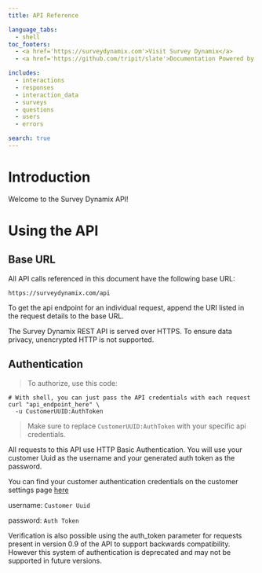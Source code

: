 ```yaml
---
title: API Reference

language_tabs:
  - shell
toc_footers:
  - <a href='https://surveydynamix.com'>Visit Survey Dynamix</a>
  - <a href='https://github.com/tripit/slate'>Documentation Powered by Slate</a>

includes:
  - interactions
  - responses
  - interaction_data
  - surveys
  - questions
  - users
  - errors

search: true
---
```


# Introduction

Welcome to the Survey Dynamix API!

# Using the API

## Base URL

All API calls referenced in this document have the following base URL:

`https://surveydynamix.com/api`

To get the api endpoint for an individual request, append the URI listed in the request details to the base URL.

The Survey Dynamix REST API is served over HTTPS. To ensure data privacy, unencrypted HTTP is not supported.

## Authentication

> To authorize, use this code:

```shell
# With shell, you can just pass the API credentials with each request
curl "api_endpoint_here" \
  -u CustomerUUID:AuthToken
```

> Make sure to replace `CustomerUUID:AuthToken` with your specific api credentials.

All requests to this API use HTTP Basic Authentication. You will use your customer Uuid as the username and your generated auth token as the password.

You can find your customer authentication credentials on the customer settings page [here](https://surveydynamix.com/customer_settings#tab_customer-credentials)

username: `Customer Uuid`

password: `Auth Token`

Verification is also possible using the auth_token parameter for requests present in version 0.9 of the API to support backwards compatibility. However this system of authentication is deprecated and may not be supported in future versions.
